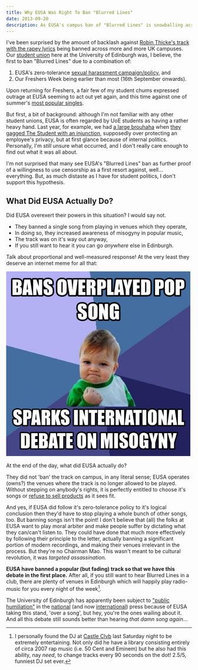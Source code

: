 ```yaml
---
title: Why EUSA Was Right To Ban "Blurred Lines"
date: 2013-09-20
description: As EUSA's campus ban of "Blurred Lines" is snowballing across the world, here's my opinion.
---
```


I've been surprised by the amount of backlash against [Robin Thicke's track with the rapey lyrics](http://www.lyrics.com/blurred-lines-lyrics-robin-thicke.html) being banned across more and more UK campuses. Our [student union](http://www.eusa.ed.ac.uk/) here at the University of Edinburgh was, I believe, the first to ban "Blurred Lines" due to a combination of:

1. EUSA's zero-tolerance [sexual harassment campaign/policy](http://www.eusa.ed.ac.uk/societies/run/training/zerotolerancecampaign/), and
2. Our Freshers Week being earlier than most (16th September onwards).

Upon returning for Freshers, a fair few of my student chums expressed outrage at EUSA seeming to act out yet again, and this time against one of summer's [most popular singles](http://www.billboard.com/articles/news/5687036/robin-thickes-blurred-lines-is-billboards-song-of-the-summer).

But first, a bit of background: although I'm not familiar with any other student unions, EUSA is often regarded by UoE students as having a rather heavy hand. Last year, for example, we had [a large brouhaha](http://www.theguardian.com/media/2013/feb/11/student-newspaper-gagged-edinburgh-university) when [they gagged The Student with an injunction](http://www.studentnewspaper.org/tag/injunction/), supposedly over protecting an employee's privacy, but at first glance because of internal politics. Personally, I'm *still* unsure what occurred, and I don't really care enough to find out what it was all about.

I'm not surprised that many see EUSA's "Blurred Lines" ban as further proof of a willingness to use censorship as a first resort against, well... everything. But, as much distaste as I have for student politics, I don't support this hypothesis.

## What Did EUSA Actually Do?

Did EUSA overexert their powers in this situation? I would say not.

- They banned a single song from playing in venues which they operate,
- In doing so, they increased awareness of misogyny in popular music,
- The track was on it's way out anyway,
- If you still want to hear it you can go *anywhere* else in Edinburgh.

Talk about proportional and well-measured response! At the very least they deserve an internet meme for all that:

![BANS OVERPLAYED POP SONG. SPARKS INTERNATIONAL DEBATE ON MISOGYNY.](/images/success-kid-blurred-lines-ban.png)

At the end of the day, what did EUSA actually do?

They did not 'ban' the track on campus, in any literal sense; EUSA operates (owns?) the venues where the track is no longer allowed to be played. Without stepping on anybody's rights, it is perfectly entitled to choose it's songs or [refuse to sell products][page 3 ban] as it sees fit.

And yes, if EUSA did follow it's zero-tolerance policy to it's logical conclusion then they'd have to stop playing a whole bunch of other songs, too. But banning songs isn't the point! I don't believe that (all) the folks at EUSA want to play moral arbiter and make people suffer by dictating what they can/can't listen to. They could have done that much more effectively by following their principle to the letter,  actually banning a significant portion of modern recordings, and making their venues irrelevant in the process. But they're no Chairman Mao. This wasn't meant to be cultural revolution, it was *targeted assassination*. 

**EUSA have banned a popular (but fading) track so that we have this debate in the first place.** After all, if you still want to hear Blurred Lines in a club, there are plenty of venues in Edinburgh which will happily play radio-music for you every night of the week[^1].

The University of Edinburgh has apparently been subject to ["public humiliation"](http://tychy.wordpress.com/2013/09/15/another-eusa-censorship-disaster/) in the [national](http://www.bbc.co.uk/newsbeat/24071219) (and now [international](https://news.google.com/news?ned=us&q=blurred%20lines%20eusa%20ban&btnG=Search+News)) press because of EUSA taking this stand, 'over a song', but hey, you're the ones wailing about it. And all this debate still sounds better than hearing *that damn song again*...

[page 3 ban]: http://www.journal-online.co.uk/article/9288-eusa-referendum-debate-sparks-indepth-discussion "There was an attempt to ban The Sun newspaper in EUSA shops last October, but I'm not sure whether it was successful or not."

[^1]: I personally found the DJ at [Castle Clvb](http://www.theskinny.co.uk/venue/9432-castle_club) last Saturday night to be extremely entertaining. Not only did he have a library consisting entirely of circa 2007 rap music (i.e. 50 Cent and Eminem) but he also had this ability, nay *need*, to change tracks every 90 seconds on the dot! 2.5/5, funniest DJ set ever.
